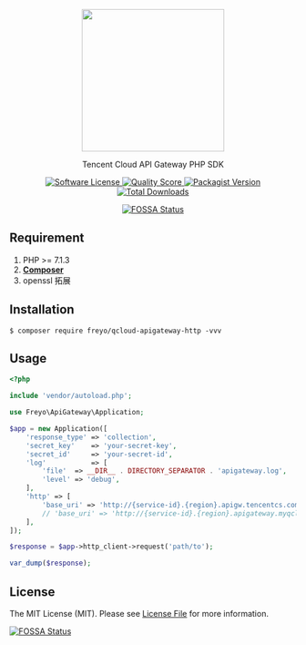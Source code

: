<div>
  <p align="center">
    <image src="https://mc.qcloudimg.com/static/img/f16f1ac8e60723fec56675eec2a74f1b/image.svg" width="250" height="250">
  </p>
  <p align="center">Tencent Cloud API Gateway PHP SDK</p>
  <p align="center">
    <a href="LICENSE">
      <image src="https://img.shields.io/badge/license-MIT-brightgreen.svg?style=flat-square" alt="Software License">
    </a>
    <!--<a href="https://travis-ci.org/freyo/qcloud-apigateway-http">
      <image src="https://img.shields.io/travis/freyo/qcloud-apigateway-http/master.svg?style=flat-square" alt="Build Status">
    </a>
    <a href="https://scrutinizer-ci.com/g/freyo/qcloud-apigateway-http">
      <image src="https://img.shields.io/scrutinizer/coverage/g/freyo/qcloud-apigateway-http.svg?style=flat-square" alt="Coverage Status">
    </a>-->
    <a href="https://scrutinizer-ci.com/g/freyo/qcloud-apigateway-http">
      <image src="https://img.shields.io/scrutinizer/g/freyo/qcloud-apigateway-http.svg?style=flat-square" alt="Quality Score">
    </a>
    <a href="https://packagist.org/packages/freyo/qcloud-apigateway-http">
      <image src="https://img.shields.io/packagist/v/freyo/qcloud-apigateway-http.svg?style=flat-square" alt="Packagist Version">
    </a>
    <a href="https://packagist.org/packages/freyo/qcloud-apigateway-http">
      <image src="https://img.shields.io/packagist/dt/freyo/qcloud-apigateway-http.svg?style=flat-square" alt="Total Downloads">
    </a>
  </p>
  <p align="center">
    <a href="https://app.fossa.io/projects/git%2Bgithub.com%2Ffreyo%2Fqcloud-apigateway-http?ref=badge_small">
      <img src="https://app.fossa.io/api/projects/git%2Bgithub.com%2Ffreyo%2Fqcloud-apigateway-http.svg?type=small"  alt="FOSSA Status">
    </a>
  </p>
</div>

## Requirement

1. PHP >= 7.1.3
2. **[Composer](https://getcomposer.org/)**
3. openssl 拓展

## Installation

```shell
$ composer require freyo/qcloud-apigateway-http -vvv
```

## Usage

```php
<?php

include 'vendor/autoload.php';

use Freyo\ApiGateway\Application;

$app = new Application([
    'response_type' => 'collection',
    'secret_key'    => 'your-secret-key',
    'secret_id'     => 'your-secret-id',
    'log'           => [
        'file'  => __DIR__ . DIRECTORY_SEPARATOR . 'apigateway.log',
        'level' => 'debug',
    ],
    'http' => [
        'base_uri' => 'http://{service-id}.{region}.apigw.tencentcs.com',
        // 'base_uri' => 'http://{service-id}.{region}.apigateway.myqcloud.com',
    ],
]);

$response = $app->http_client->request('path/to');

var_dump($response);
```

## License

The MIT License (MIT). Please see [License File](LICENSE) for more information.

[![FOSSA Status](https://app.fossa.io/api/projects/git%2Bgithub.com%2Ffreyo%2Fqcloud-apigateway-http.svg?type=large)](https://app.fossa.io/projects/git%2Bgithub.com%2Ffreyo%2Fqcloud-apigateway-http?ref=badge_large)

